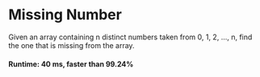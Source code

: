 # Missing Number

Given an array containing n distinct numbers taken from 0, 1, 2, ..., n, find the one that is missing from the array.

#### Runtime: 40 ms, faster than 99.24% 
